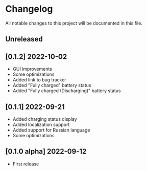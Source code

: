 # Changelog

All notable changes to this project will be documented in this file.

## Unreleased

## [0.1.2] 2022-10-02

- GUI improvements
- Some optimizations
- Added link to bug tracker
- Added "Fully charged" battery status
- Added "Fully charged (Discharging)" battery status

## [0.1.1] 2022-09-21

- Added charging status display
- Added localization support
- Added support for Russian language
- Some optimizations

## [0.1.0 alpha] 2022-09-12

- First release
